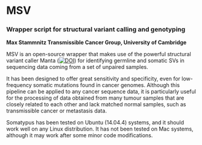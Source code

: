 MSV
=========

### Wrapper script for structural variant calling and genotyping

__Max Stammnitz 
Transmissible Cancer Group, University of Cambridge__

MSV is an open-source wrapper that makes use of the powerful structural variant caller Manta ([![DOI](10.1093/bioinformatics/btv710)](10.1093/bioinformatics/btv710)) for identifying germline and somatic SVs in sequencing data coming from a set of unpaired samples.

It has been designed to offer great sensitivity and specificity, even for low-frequency somatic mutations found in cancer genomes. Although this pipeline can be applied to any cancer sequence data, it is particularly useful for the processing of data obtained from many tumour samples that are closely related to each other and lack matched normal samples, such as transmissible cancer or metastasis data.

Somatypus has been tested on Ubuntu (14.04.4) systems, and it should work well on any Linux distribution. It has not been tested on Mac systems, although it may work after some minor code modifications.
